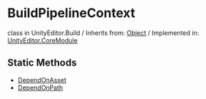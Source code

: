 # BuildPipelineContext
class in UnityEditor.Build
 / Inherits from: <a href="https://docs.unity3d.com/6000.1/Documentation/ScriptReference/Object.html">Object</a> / Implemented in: <a href="https://docs.unity3d.com/6000.1/Documentation/ScriptReference/UnityEditor.CoreModule.html">UnityEditor.CoreModule</a>

## Static Methods
- <a href="https://docs.unity3d.com/6000.1/Documentation/ScriptReference/BuildPipelineContext.DependOnAsset.html">DependOnAsset</a>
- <a href="https://docs.unity3d.com/6000.1/Documentation/ScriptReference/BuildPipelineContext.DependOnPath.html">DependOnPath</a>
